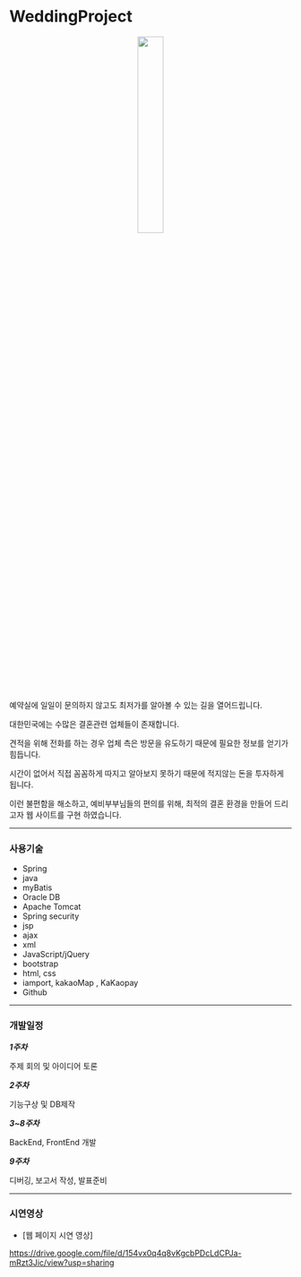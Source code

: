 # WeddingProject
 
<p align="center"><img src="https://user-images.githubusercontent.com/63235257/87305051-c916ed80-c550-11ea-92b3-49a965f8600c.png" width="30%"></>


예약실에 일일이 문의하지 않고도 최저가를 알아볼 수 있는 길을 열어드립니다.

대한민국에는 수많은 결혼관련 업체들이 존재합니다.

견적을 위해 전화를 하는 경우 업체 측은 방문을 유도하기 때문에 필요한 정보를 얻기가 힘듭니다.

시간이 없어서 직접 꼼꼼하게 따지고 알아보지 못하기 때문에 적지않는 돈을 투자하게 됩니다.

이런 불편함을 해소하고, 예비부부님들의 편의를 위해, 최적의 결혼 환경을 만들어 드리고자
웹 사이트를 구현 하였습니다.

***

### 사용기술

+ Spring
+ java
+ myBatis
+ Oracle DB
+ Apache Tomcat
+ Spring security
+ jsp
+ ajax
+ xml
+ JavaScript/jQuery
+ bootstrap
+ html, css
+ iamport, kakaoMap , KaKaopay
+ Github

***

### 개발일정

***1주차***

주제 회의 및 아이디어 토론 

***2주차***

기능구상 및 DB제작

***3~8주차***

BackEnd, FrontEnd 개발

***9주차***

디버깅, 보고서 작성, 발표준비

***

### 시연영상

- [웹 페이지 시연 영상]

https://drive.google.com/file/d/154vx0q4q8vKgcbPDcLdCPJa-mRzt3Jic/view?usp=sharing
